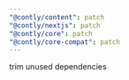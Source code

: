 ```yaml
---
"@contly/content": patch
"@contly/nextjs": patch
"@contly/core": patch
"@contly/core-compat": patch
---
```


trim unused dependencies
